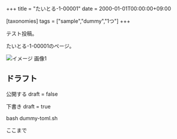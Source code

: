 +++
title = "たいとる-1-00001"
date = 2000-01-01T00:00:00+09:00

[taxonomies]
tags = ["sample","dummy","1つ"]
+++

テスト投稿。

たいとる-1-00001のページ。

![イメージ 画像1](../../images/1920x1080.jpg)


## ドラフト

公開する
draft = false

下書き
draft = true

bash dummy-toml.sh

ここまで
